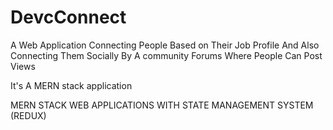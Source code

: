 # DevcConnect
A Web Application Connecting People Based on Their Job Profile And Also Connecting Them Socially By A community Forums Where People Can Post Views 
<p>It's A MERN stack application</p>
MERN STACK WEB APPLICATIONS WITH STATE MANAGEMENT SYSTEM (REDUX)
